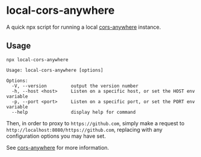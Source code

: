 # local-cors-anywhere

A quick npx script for running a local [cors-anywhere](https://github.com/Rob--W/cors-anywhere) instance.

## Usage
``` 
npx local-cors-anywhere
```

```
Usage: local-cors-anywhere [options]

Options:
  -V, --version         output the version number
  -h, --host <host>     Listen on a specific host, or set the HOST env variable
  -p, --port <port>     Listen on a specific port, or set the PORT env variable
  --help                display help for command
```

Then, in order to proxy to `https://github.com`, simply make a request to `http://localhost:8080/https://github.com`, replacing with any configuration options you may have set.

See [cors-anywhere](https://github.com/Rob--W/cors-anywhere) for more information.
